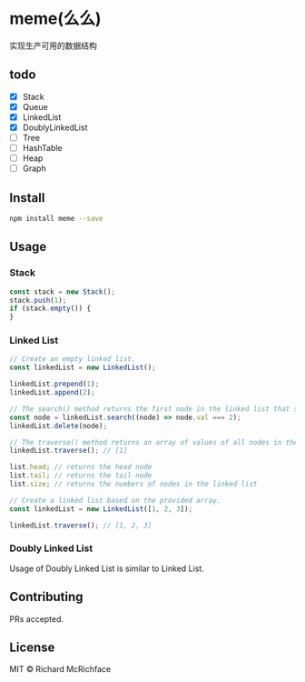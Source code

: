 # meme(么么)

实现生产可用的数据结构

## todo

- [x] Stack
- [x] Queue
- [x] LinkedList
- [x] DoublyLinkedList
- [ ] Tree
- [ ] HashTable
- [ ] Heap
- [ ] Graph

## Install

```bash
npm install meme --save
```

## Usage

### Stack

```ts
const stack = new Stack();
stack.push(1);
if (stack.empty()) {
}
```

### Linked List

```ts
// Create an empty linked list.
const linkedList = new LinkedList();

linkedList.prepend(1);
linkedList.append(2);

// The search() method returns the first node in the linked list that satisfies the provided testing function.
const node = linkedList.search((node) => node.val === 2);
linkedList.delete(node);

// The traverse() method returns an array of values of all nodes in the linked list.
linkedList.traverse(); // [1]

list.head; // returns the head node
list.tail; // returns the tail node
list.size; // returns the numbers of nodes in the linked list
```

```ts
// Create a linked list based on the provided array.
const linkedList = new LinkedList([1, 2, 3]);

linkedList.traverse(); // [1, 2, 3]
```

### Doubly Linked List

Usage of Doubly Linked List is similar to Linked List.

## Contributing

PRs accepted.

## License

MIT © Richard McRichface
